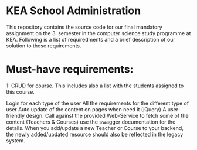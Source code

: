 # KEA School Administration

This repository contains the source code for our final mandatory assignment on the 3. semester in the computer science study programme at KEA. Following is a list of requiredments and a brief description of our solution to those requirements.

# Must-have requirements:
1: CRUD for course. This includes also a list with the students assigned to this course. 


Login for each type of the user
All the requirements for the different type of user
Auto update of the content on pages when need it (jQuery)
A user-friendly design.
Call against the provided Web-Service to fetch some of the content (Teachers & Courses) use the swagger documentation for the details. 
When you add/update a new Teacher or Course to your backend, the newly added/updated resource should also be reflected in the legacy system.

